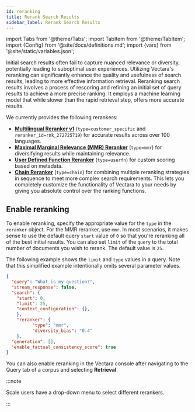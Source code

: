 ```yaml
---
id: reranking
title: Rerank Search Results
sidebar_label: Rerank Search Results
---
```


import Tabs from '@theme/Tabs';
import TabItem from '@theme/TabItem';
import {Config} from '@site/docs/definitions.md';
import {vars} from '@site/static/variables.json';

Initial search results often fail to capture nuanced relevance or diversity, 
potentially leading to suboptimal user experiences. Utilizing Vectara's 
reranking can significantly enhance the quality and usefulness of 
search results, leading to more effective information retrieval. Reranking 
search results involves a process of rescoring and refining an initial set 
of query results to achieve a more precise ranking. It employs a machine 
learning model that while slower than the rapid retrieval step, offers more 
accurate results.

We currently provides the following rerankers: 

* [**Multilingual Reranker v1**](/docs/learn/vectara-multi-lingual-reranker) (`type=customer_specific` and 
  `reranker_id=rnk_272725719`) for accurate results across over 100 languages.
* [**Maximal Marginal Relevance (MMR) Reranker**](/docs/learn/mmr-reranker) (`type=mmr`) for diversifying 
  results while maintaining relevance.
* [**User Defined Function Reranker**](/docs/learn/user-defined-function-reranker) (`type=userfn`) for custom 
  scoring based on metadata.
* [**Chain Reranker**](/docs/learn/chain-reranker) (`type=chain`) for combining multiple reranking 
  strategies in sequence to meet more complex search requirements. This lets 
  you completely customize the functionality of Vectara to your needs by 
  giving you absolute control over the ranking functions.

## Enable reranking

To enable reranking, specify the appropriate value for the `type` in the 
`reranker` object. For the MMR reranker, use `mmr`. In most scenarios, 
it makes sense to use the default query `start` value of `0` so that you're 
reranking all of the best initial results. You can also set `limit` of the 
`query` to the total number of documents you wish to rerank. The default value 
is `25`.

The following example shows the `limit` and `type` values in a query. Note that 
this simplified example intentionally omits several parameter values.

```json
{
  "query": "What is my question?",
  "stream_response": false,
  "search": {
    "start": 0,
    "limit": 25,
    "context_configuration": {},
    },
    "reranker": {
          "type": "mmr",
          "diversity_bias": "0.4"
    },
  "generation": [],
  "enable_factual_consistency_score": true
}
```

You can also enable reranking in the Vectara console after navigating to the 
Query tab of a corpus and selecting **Retrieval**.

:::note

Scale users have a drop-down menu to select different rerankers.

:::
